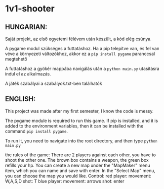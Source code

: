 # 1v1-shooter
## **HUNGARIAN:**

Saját projekt, az első egyetemi félévem után készült, a kód elég csúnya.

A pygame modul szükséges a futtatáshoz. Ha a pip telepítve van, és fel van véve a környezeti változókhoz, akkor ez a `pip install pygame` paranccsal megtehető

A futtatáshoz a gyökér mappába navigálás után a `python main.py` utasításra indul el az alkalmazás. 

A játék szabályai a szabályok.txt-ben találhatók

## **ENGLISH:**

This project was made after my first semester, I know the code is messy.

The pygame module is required to run this game. If pip is installed, and it is added to the environment variables, then it can be installed with the command `pip install pygame`.

To run it, you need to navigate into the root directory, and then type `python main.py`

the rules of the game: 
There are 2 players against each other, you have to shoot the other one. The brown box contains a weapon, the green box refills your hp. You can create a new map under the "MapMaker" menu item, which you can name and save with enter. In the "Select Map" menu, you can choose the map you would like.
Control:
  red player:
    movement: W,A,S,D
    shot: T
  blue player:
    movement: arrows
    shot: enter

